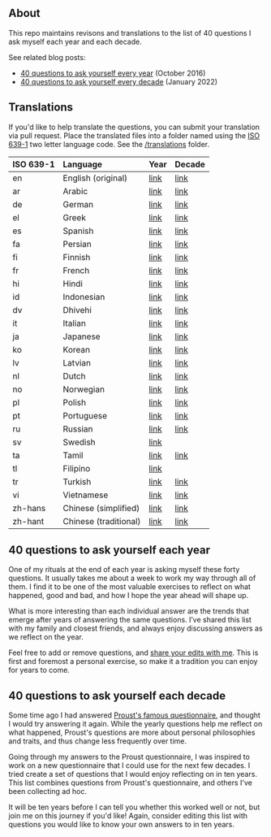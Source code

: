 ## About

This repo maintains revisons and translations to the list of 40 questions I ask myself each year and each decade.

See related blog posts:

- [40 questions to ask yourself every year](http://stephanango.com/40-questions) (October 2016)
- [40 questions to ask yourself every decade](http://stephanango.com/40-questions-decade) (January 2022)

## Translations

If you'd like to help translate the questions, you can submit your translation via pull request. Place the translated files into a folder named using the [ISO 639-1](https://en.wikipedia.org/wiki/List_of_ISO_639-1_codes) two letter language code. See the [/translations](/translations) folder.

| ISO 639-1 | Language              | Year                             | Decade                             |
| :-------- | :-------------------- | -------------------------------- | ---------------------------------- |
| en        | English (original)    | [link](year.md)                  | [link](decade.md)                  |
| ar        | Arabic                | [link](/translations/ar/year.md) | [link](/translations/ar/decade.md) |
| de        | German                | [link](/translations/de/year.md) | [link](/translations/de/decade.md) |
| el        | Greek                 | [link](/translations/el/year.md) | [link](/translations/el/decade.md) |
| es        | Spanish               | [link](/translations/es/year.md) | [link](/translations/es/decade.md) |
| fa        | Persian               | [link](/translations/fa/year.md) | [link](/translations/fa/decade.md) |
| fi        | Finnish               | [link](/translations/fi/year.md) | [link](/translations/fi/decade.md) |
| fr        | French                | [link](/translations/fr/year.md) | [link](/translations/fr/decade.md) |
| hi        | Hindi                 | [link](/translations/hi/year.md) | [link](/translations/hi/decade.md) |
| id        | Indonesian            | [link](/translations/id/year.md) | [link](/translations/id/decade.md) |
| dv        | Dhivehi               | [link](/translations/dv/year.md) | [link](/translations/dv/decade.md) |
| it        | Italian               | [link](/translations/it/year.md) | [link](/translations/it/decade.md) |
| ja        | Japanese              | [link](/translations/ja/year.md) | [link](/translations/ja/decade.md) |
| ko        | Korean                | [link](/translations/ko/year.md) | [link](/translations/ko/decade.md) |
| lv        | Latvian               | [link](/translations/lv/year.md) | [link](/translations/lv/decade.md) |
| nl        | Dutch                 | [link](/translations/nl/year.md) | [link](/translations/nl/decade.md) |
| no        | Norwegian             | [link](/translations/no/year.md) | [link](/translations/no/decade.md) |
| pl        | Polish                | [link](/translations/pl/year.md) | [link](/translations/pl/decade.md) |
| pt        | Portuguese            | [link](/translations/pt/year.md) | [link](/translations/pt/decade.md) |
| ru        | Russian               | [link](/translations/ru/year.md) | [link](/translations/ru/decade.md) |
| sv        | Swedish               | [link](/translations/sv/year.md) |                                    |
| ta        | Tamil                 | [link](/translations/ta/year.md) | [link](/translations/ta/decade.md) |
| tl        | Filipino              | [link](/translations/tl/year.md) |                                    |
| tr        | Turkish               | [link](/translations/tr/year.md) | [link](/translations/tr/decade.md) |
| vi        | Vietnamese            | [link](/translations/vi/year.md) | [link](/translations/vi/decade.md) |
| zh-hans   | Chinese (simplified)  | [link](/translations/zh-hans/year.md) | [link](/translations/zh-hans/decade.md) |
| zh-hant   | Chinese (traditional) | [link](/translations/zh-hant/year.md) | [link](/translations/zh-hant/decade.md) |

## 40 questions to ask yourself each year

One of my rituals at the end of each year is asking myself these forty questions. It usually takes me about a week to work my way through all of them. I find it to be one of the most valuable exercises to reflect on what happened, good and bad, and how I hope the year ahead will shape up.

What is more interesting than each individual answer are the trends that emerge after years of answering the same questions. I’ve shared this list with my family and closest friends, and always enjoy discussing answers as we reflect on the year.

Feel free to add or remove questions, and [share your edits with me](https://twitter.com/kepano). This is first and foremost a personal exercise, so make it a tradition you can enjoy for years to come.

## 40 questions to ask yourself each decade

Some time ago I had answered [Proust's famous questionnaire](https://en.wikipedia.org/wiki/Proust_Questionnaire), and thought I would try answering it again. While the yearly questions help me reflect on what happened, Proust's questions are more about personal philosophies and traits, and thus change less frequently over time.

Going through my answers to the Proust questionnaire, I was inspired to work on a new questionnaire that I could use for the next few decades. I tried create a set of questions that I would enjoy reflecting on in ten years. This list combines questions from Proust's questionnaire, and others I've been collecting ad hoc.

It will be ten years before I can tell you whether this worked well or not, but join me on this journey if you'd like! Again, consider editing this list with questions you would like to know your own answers to in ten years.
